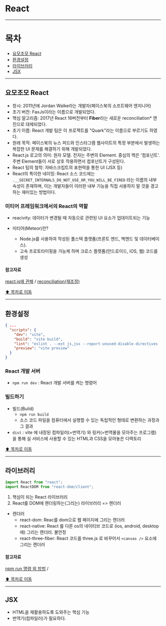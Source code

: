 # React

---

# 목차

- [요모조모 React](#요모조모-react)
- [환경설정](#환경설정)
- [라이브러리](#라이브러리)
- [JSX](#jsx)

---

## 요모조모 React

- 창시: 2011년에 Jordan Walke라는 개발자(페이스북의 소프트웨어 엔지니어)
- 초기 버전: FaxJs이라는 이름으로 개발되었다.
- 핵심 알고리즘: 2017년 React 16버전부터 **Fiber**라는 새로운 reconciliation\* 엔진으로 대체되었다.
- 초기 이름: React 개발 팀은 이 프로젝트를 "Quark"라는 이름으로 부르기도 하였다.
- 원래 목적: 페이스북의 뉴스 피드와 인스타그램 웹사이트의 특정 부분에서 발생하는 복잡한 UI 문제를 해결하기 위해 개발되었다.
- React.js 로고의 의미: 원자 모델. 전자는 주변의 Element. 중심의 핵은 '컴포넌트'. 주변 Element들이 서로 상호 작용하면서 컴포넌트가 구성된다.
- React 팀의 철학: 자바스크립트의 표현력을 통한 UI (JSX 등)
- React의 특이한 네이밍: React 소스 코드에는 `.__SECRET_INTERNALS_DO_NOT_USE_OR_YOU_WILL_BE_FIRED` 라는 이름의 내부 속성이 존재하며, 이는 개발자들이 이러한 내부 기능을 직접 사용하지 말 것을 경고하는 재미있는 방법이다.

### 미티어 프레임워크에서의 React의 역할

- reacivity: 데이터가 변경될 때 자동으로 관련된 UI 요소가 업데이트되는 기능
- 미티어(Meteor)란?

  - Node.js를 사용하여 작성된 풀스텍 플랫폼(프론트 엔드, 백엔드 및 데이터베이스).
  - 고속 프로토타이핑을 가능케 하며 크로스 플랫폼(안드로이드, iOS, 웹) 코드를 생성

#### 참고자료
[react.js에 관해](https://careerly.co.kr/comments/80270) / [reconciliation(재조정)](https://ko.legacy.reactjs.org/docs/reconciliation.html)

[⬆️ 목차로 이동](#목차)

---

## 환경설정

```json
{ ...
  "scripts": {
    "dev": "vite",
    "build": "vite build",
    "lint": "eslint . --ext js,jsx --report-unused-disable-directives --max-warnings 0",
    "preview": "vite preview"
  }
}
```

### React 개발 서버

- `npm run dev` : React 개발 서버를 켜는 명령어

### 빌드하기

- 빌드(Build)
  - `npm run build`
  - 소스 코드 파일을 컴퓨터에서 실행할 수 있는 독립적인 형태로 변환하는 과정과 그 결과
- `dist` : vite 에 내장된 컴파일러(=번역기) 와 링커(=번역물을 모아주는 프로그램) 을 통해 실 서비스에 사용할 수 있는 HTML과 CSS을 모아놓은 디렉토리

[⬆️ 목차로 이동](#목차)

---

## 라이브러리

```jsx
import React from "react";
import ReactDOM from "react-dom/client";
```

1. 핵심이 되는 React 라이브러리
2. React를 DOM에 렌더링하는(그리는) 라이브러리 => 렌더러

- 렌더러
  - react-dom: Reac를 dom으로 웹 페이지에 그리는 렌더러
  - react-native: React 를 다른 os의 네이티브 코드로 (ios, android, desktop 에) 그리는 렌더러. 불안정
  - react-three-fiber: React 코드를 three.js 로 바꾸어서 `<canvas />` 요소에 그리는 렌더러

#### 참고자료
[npm run 명령 외 방법](https://wiki.terzeron.com/Programming/JavaScript/npm_run_%EB%AA%85%EB%A0%B9_%EC%8B%A4%ED%8C%A8_%EC%8B%9C_%ED%95%B4%EA%B2%B0%ED%95%98%EB%8A%94_%EB%B0%A9%EB%B2%95) /

[⬆️ 목차로 이동](#목차)

---

## JSX

- HTML을 재활용하도록 도와주는 핵심 기능
- 번역기(컴파일러)가 필요하다.
